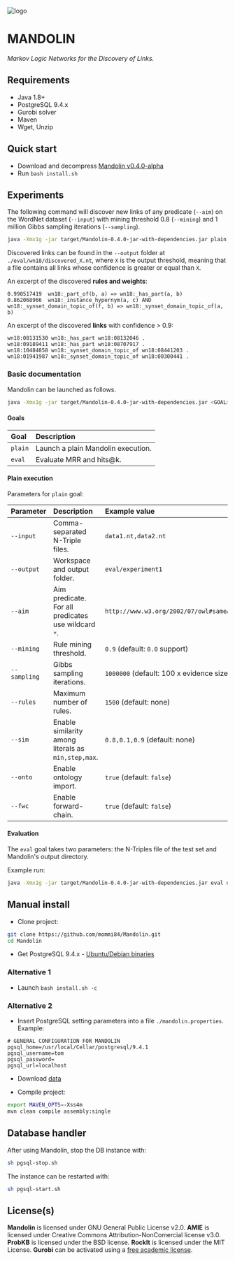 ![logo](https://github.com/mommi84/Mandolin/raw/master/mandolin-400px.png "Mandolin logo")

MANDOLIN
========

*Markov Logic Networks for the Discovery of Links.*

## Requirements

* Java 1.8+
* PostgreSQL 9.4.x
* Gurobi solver
* Maven
* Wget, Unzip

## Quick start

* Download and decompress [Mandolin v0.4.0-alpha](https://github.com/mommi84/Mandolin/releases/download/v0.4.0-alpha/mandolin-binaries-v0.4.0-alpha.zip)
* Run `bash install.sh`

## Experiments

The following command will discover new links of any predicate (`--aim`) on the WordNet dataset (`--input`) with mining threshold 0.8 (`--mining`) and 1 million Gibbs sampling iterations (`--sampling`).

```bash
java -Xmx1g -jar target/Mandolin-0.4.0-jar-with-dependencies.jar plain --input data/benchmark/wn18/wordnet-mlj12-train.nt,data/benchmark/wn18/wordnet-mlj12-valid.nt --output eval/wn18 --mining 0.8 --sampling 1000000 --aim "*"
```

Discovered links can be found in the `--output` folder at `./eval/wn18/discovered_X.nt`, where `X` is the output threshold, meaning that a file contains all links whose confidence is greater or equal than `X`.

An excerpt of the discovered **rules and weights**:

```text
0.990517419  wn18:_part_of(b, a) => wn18:_has_part(a, b)
0.862068966  wn18:_instance_hypernym(a, c) AND wn18:_synset_domain_topic_of(f, b) => wn18:_synset_domain_topic_of(a, b)
```

An excerpt of the discovered **links** with confidence > 0.9:

```text
wn18:08131530 wn18:_has_part wn18:08132046 .
wn18:09189411 wn18:_has_part wn18:08707917 .
wn18:10484858 wn18:_synset_domain_topic_of wn18:08441203 .
wn18:01941987 wn18:_synset_domain_topic_of wn18:00300441 .
```

### Basic documentation

Mandolin can be launched as follows.

```bash
java -Xmx1g -jar target/Mandolin-0.4.0-jar-with-dependencies.jar <GOAL> <PARAMETERS>
```

#### Goals

**Goal**|**Description**
:-----|:-----
`plain`|Launch a plain Mandolin execution.
`eval`|Evaluate MRR and hits@k.

#### Plain execution

Parameters for `plain` goal:

**Parameter**|**Description**|**Example value**
:-----|:-----|:-----
`--input`|Comma-separated N-Triple files.|`data1.nt,data2.nt`
`--output`|Workspace and output folder.|`eval/experiment1`
`--aim`|Aim predicate. For all predicates use wildcard `*`.|`http://www.w3.org/2002/07/owl#sameAs`
`--mining`|Rule mining threshold.|`0.9` (default: `0.0` support)
`--sampling`|Gibbs sampling iterations.|`1000000` (default: 100 x evidence size)
`--rules`|Maximum number of rules.|`1500` (default: none)
`--sim`|Enable similarity among literals as `min,step,max`.|`0.8,0.1,0.9` (default: none)
`--onto`|Enable ontology import.|`true` (default: `false`)
`--fwc`|Enable forward-chain.|`true` (default: `false`)

#### Evaluation

The `eval` goal takes two parameters: the N-Triples file of the test set and Mandolin's output directory.

Example run:

```bash
java -Xmx1g -jar target/Mandolin-0.4.0-jar-with-dependencies.jar eval data/benchmark/wn18/wordnet-mlj12-test.nt eval/wn18
```

## Manual install

* Clone project:

```bash
git clone https://github.com/mommi84/Mandolin.git
cd Mandolin
```

* Get PostgreSQL 9.4.x - [Ubuntu/Debian binaries](http://oscg-downloads.s3.amazonaws.com/packages/postgresql-9.4.8-1-x64-bigsql.deb)

### Alternative 1

* Launch `bash install.sh -c`

### Alternative 2

* Insert PostgreSQL setting parameters into a file `./mandolin.properties`. Example:

```properties
# GENERAL CONFIGURATION FOR MANDOLIN
pgsql_home=/usr/local/Cellar/postgresql/9.4.1
pgsql_username=tom
pgsql_password=
pgsql_url=localhost
```

* Download [data](https://s3-eu-west-1.amazonaws.com/anonymous-folder/data.zip)

* Compile project:

```bash
export MAVEN_OPTS=-Xss4m
mvn clean compile assembly:single
```

## Database handler

After using Mandolin, stop the DB instance with:

```bash
sh pgsql-stop.sh
```

The instance can be restarted with:

```bash
sh pgsql-start.sh
```

## License(s)

**Mandolin** is licensed under GNU General Public License v2.0.
**AMIE** is licensed under Creative Commons Attribution-NonComercial license v3.0.
**ProbKB** is licensed under the BSD license.
**RockIt** is licensed under the MIT License.
**Gurobi** can be activated using a [free academic license](http://www.gurobi.com/academia/academia-center).

